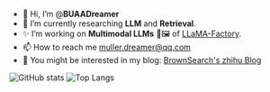 - 👋 Hi, I’m @**BUAADreamer**
- 🌱 I’m currently researching **LLM** and **Retrieval**.
- ✨ I’m working on **Multimodal LLMs** 📄🖼️ of [LLaMA-Factory](https://github.com/hiyouga/LLaMA-Factory).
- 📫 How to reach me muller.dreamer@qq.com
- 📕 You might be interested in my blog: [BrownSearch's zhihu Blog](https://www.zhihu.com/people/brownsearch/posts)
  

![GitHub stats](https://github-readme-stats-git-masterrstaa-rickstaa.vercel.app/api?username=BUAADreamer&show_icons=true)
![Top Langs](https://github-readme-stats-git-masterrstaa-rickstaa.vercel.app/api/top-langs/?username=BUAADreamer&langs_count=3&hide=javascript,go,html,css,tex,Roff,C,Assembly)


<!---
BUAADreamer/BUAADreamer is a ✨ special ✨ repository because its `README.md` (this file) appears on your GitHub profile.
You can click the Preview link to take a look at your changes.
--->
